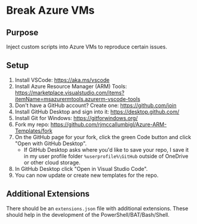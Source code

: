 # Break Azure VMs
## Purpose
Inject custom scripts into Azure VMs to reproduce certain issues.

## Setup
1. Install VSCode: https://aka.ms/vscode
2. Install Azure Resource Manager (ARM) Tools: https://marketplace.visualstudio.com/items?itemName=msazurermtools.azurerm-vscode-tools
3. Don't have a GitHub account? Create one: https://github.com/join
4. Install GitHub Desktop and sign into it: https://desktop.github.com/
5. Install Git for Windows: https://gitforwindows.org/
6. Fork my repo: https://github.com/rjmccallumbigl/Azure-ARM-Templates/fork
7. On the GitHub page for your fork, click the green Code button and click "Open with GitHub Desktop".
   	* If GitHub Desktop asks where you'd like to save your repo, I save it in my user profile folder `%userprofile%\GitHub` outside of OneDrive or other cloud storage.
8. In GitHub Desktop click "Open in Visual Studio Code".
9. You can now update or create new templates for the repo.

## Additional Extensions
There should be an `extensions.json` file with additional extensions. These should help in the development of the PowerShell/BAT/Bash/Shell.

